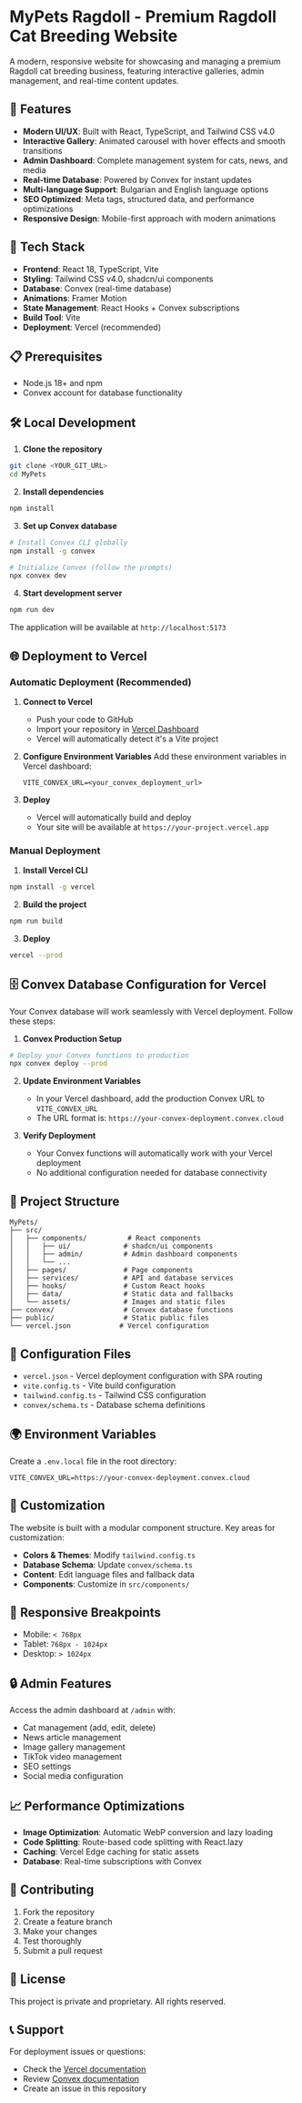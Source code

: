 # MyPets Ragdoll - Premium Ragdoll Cat Breeding Website

A modern, responsive website for showcasing and managing a premium Ragdoll cat breeding business, featuring interactive galleries, admin management, and real-time content updates.

## 🌟 Features

- **Modern UI/UX**: Built with React, TypeScript, and Tailwind CSS v4.0
- **Interactive Gallery**: Animated carousel with hover effects and smooth transitions
- **Admin Dashboard**: Complete management system for cats, news, and media
- **Real-time Database**: Powered by Convex for instant updates
- **Multi-language Support**: Bulgarian and English language options
- **SEO Optimized**: Meta tags, structured data, and performance optimizations
- **Responsive Design**: Mobile-first approach with modern animations

## 🚀 Tech Stack

- **Frontend**: React 18, TypeScript, Vite
- **Styling**: Tailwind CSS v4.0, shadcn/ui components
- **Database**: Convex (real-time database)
- **Animations**: Framer Motion
- **State Management**: React Hooks + Convex subscriptions
- **Build Tool**: Vite
- **Deployment**: Vercel (recommended)

## 📋 Prerequisites

- Node.js 18+ and npm
- Convex account for database functionality

## 🛠️ Local Development

1. **Clone the repository**
```bash
git clone <YOUR_GIT_URL>
cd MyPets
```

2. **Install dependencies**
```bash
npm install
```

3. **Set up Convex database**
```bash
# Install Convex CLI globally
npm install -g convex

# Initialize Convex (follow the prompts)
npx convex dev
```

4. **Start development server**
```bash
npm run dev
```

The application will be available at `http://localhost:5173`

## 🌐 Deployment to Vercel

### Automatic Deployment (Recommended)

1. **Connect to Vercel**
   - Push your code to GitHub
   - Import your repository in [Vercel Dashboard](https://vercel.com/dashboard)
   - Vercel will automatically detect it's a Vite project

2. **Configure Environment Variables**
   Add these environment variables in Vercel dashboard:
   ```
   VITE_CONVEX_URL=<your_convex_deployment_url>
   ```

3. **Deploy**
   - Vercel will automatically build and deploy
   - Your site will be available at `https://your-project.vercel.app`

### Manual Deployment

1. **Install Vercel CLI**
```bash
npm install -g vercel
```

2. **Build the project**
```bash
npm run build
```

3. **Deploy**
```bash
vercel --prod
```

## 🗄️ Convex Database Configuration for Vercel

Your Convex database will work seamlessly with Vercel deployment. Follow these steps:

1. **Convex Production Setup**
```bash
# Deploy your Convex functions to production
npx convex deploy --prod
```

2. **Update Environment Variables**
   - In your Vercel dashboard, add the production Convex URL to `VITE_CONVEX_URL`
   - The URL format is: `https://your-convex-deployment.convex.cloud`

3. **Verify Deployment**
   - Your Convex functions will automatically work with your Vercel deployment
   - No additional configuration needed for database connectivity

## 📁 Project Structure

```
MyPets/
├── src/
│   ├── components/          # React components
│   │   ├── ui/             # shadcn/ui components
│   │   ├── admin/          # Admin dashboard components
│   │   └── ...
│   ├── pages/              # Page components
│   ├── services/           # API and database services
│   ├── hooks/              # Custom React hooks
│   ├── data/               # Static data and fallbacks
│   └── assets/             # Images and static files
├── convex/                 # Convex database functions
├── public/                 # Static public files
└── vercel.json            # Vercel configuration
```

## 🔧 Configuration Files

- `vercel.json` - Vercel deployment configuration with SPA routing
- `vite.config.ts` - Vite build configuration
- `tailwind.config.ts` - Tailwind CSS configuration
- `convex/schema.ts` - Database schema definitions

## 🌍 Environment Variables

Create a `.env.local` file in the root directory:

```env
VITE_CONVEX_URL=https://your-convex-deployment.convex.cloud
```

## 🎨 Customization

The website is built with a modular component structure. Key areas for customization:

- **Colors & Themes**: Modify `tailwind.config.ts`
- **Database Schema**: Update `convex/schema.ts`
- **Content**: Edit language files and fallback data
- **Components**: Customize in `src/components/`

## 📱 Responsive Breakpoints

- Mobile: `< 768px`
- Tablet: `768px - 1024px`
- Desktop: `> 1024px`

## 🔒 Admin Features

Access the admin dashboard at `/admin` with:
- Cat management (add, edit, delete)
- News article management
- Image gallery management
- TikTok video management
- SEO settings
- Social media configuration

## 📈 Performance Optimizations

- **Image Optimization**: Automatic WebP conversion and lazy loading
- **Code Splitting**: Route-based code splitting with React.lazy
- **Caching**: Vercel Edge caching for static assets
- **Database**: Real-time subscriptions with Convex

## 🤝 Contributing

1. Fork the repository
2. Create a feature branch
3. Make your changes
4. Test thoroughly
5. Submit a pull request

## 📄 License

This project is private and proprietary. All rights reserved.

## 📞 Support

For deployment issues or questions:
- Check the [Vercel documentation](https://vercel.com/docs)
- Review [Convex documentation](https://docs.convex.dev)
- Create an issue in this repository
